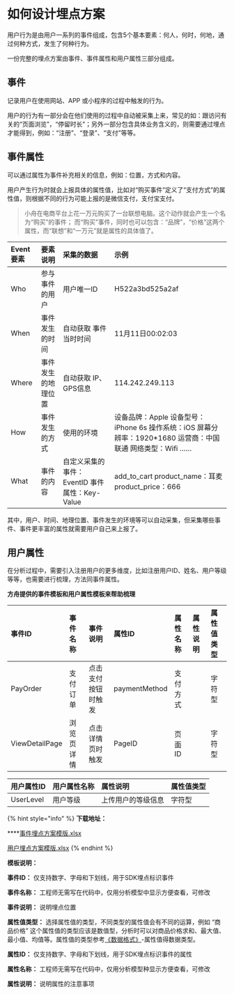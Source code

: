 # 如何设计埋点方案

用户行为是由用户一系列的事件组成，包含5个基本要素：何人，何时，何地，通过何种方式，发生了何种行为。

一份完整的埋点方案由事件、事件属性和用户属性三部分组成。

## 事件

记录用户在使用网站、APP 或小程序的过程中触发的行为。

用户的行为有一部分会在他们使用的过程中自动被采集上来，常见的如：跟访问有关的“页面浏览”，“停留时长”；另外一部分包含具体业务含义的，则需要通过埋点才能得到，例如：“注册”、“登录”、“支付”等等。

## 事件属性

可以通过属性为事件补充相关的信息，例如：位置，方式和内容。

用户产生行为时就会上报具体的属性值，比如对“购买事件”定义了“支付方式”的属性值，则根据不同的行为可能上报的是微信支付，支付宝支付。

> 小舟在电商平台上花一万元购买了一台联想电脑。这个动作就会产生一个名为“购买”的事件； 而“购买”事件，同时也可以包含：“品牌”，“价格”这两个属性，而“联想”和“一万元”就是属性的具体值了。

| Event要素 | 要素说明 | 采集的数据 | 示例 |
| :--- | :--- | :--- | :--- |
| Who | 参与事件的用户 | 用户唯一ID | H522a3bd525a2af |
| When | 事件发生的时间 | 自动获取 事件当时时间 | 11月11日00:02:03 |
| Where | 事件发生的地理位置 | 自动获取 IP、GPS信息 | 114.242.249.113 |
| How | 事件发生的方式 | 使用的环境 | 设备品牌：Apple  设备型号：iPhone 6s 操作系统：iOS 屏幕分辨率：1920\*1680 运营商：中国联通  网络类型：Wifi …… |
| What | 事件的内容 | 自定义采集的事件：EventID         事件属性：Key-Value | add\_to\_cart   product\_name：耳麦  product\_price：666 |

其中，用户、时间、地理位置、事件发生的环境等可以自动采集，但采集哪些事件、事件更丰富的属性就需要用户自己来上报了。

## 用户属性

在分析过程中，需要引入注册用户的更多维度，比如注册用户ID、姓名、用户等级等等，也需要进行梳理，方法同事件属性。

**方舟提供的事件模板和用户属性模板来帮助梳理**

| 事件ID | 事件名称 | 事件说明 | 属性ID | 属性名称 | 属性说明 | 属性值类型 |
| :--- | :--- | :--- | :--- | :--- | :--- | :--- |
| PayOrder | 支付订单 | 点击支付按钮时触发 | paymentMethod | 支付方式 |  | 字符型 |
| ViewDetailPage | 浏览页详情 | 点击详情页时触发 | PageID | 页面ID |  | 字符型 |

| 用户属性ID | 用户属性名称 | 属性说明 | 属性值类型 |
| :--- | :--- | :--- | :--- |
| UserLevel | 用户等级 | 上传用户的等级信息 | 字符型 |

{% hint style="info" %}
**下载地址：**

\*\*\*\*[事件埋点方案模版.xlsx](https://imguserradar.analysys.cn/files/ark/doc/易观方舟-事件埋点方案模板_20190520.xlsx)

[用户埋点方案模版.xlsx](https://imguserradar.analysys.cn/files/ark/doc/易观方舟-用户埋点方案模板_20190520.xlsx)
{% endhint %}

**模板说明：**

**事件ID：** 仅支持数字、字母和下划线，用于SDK埋点标识事件

**事件名称：** 工程师无需写在代码中，仅用分析模型中显示方便查看，可修改

**事件说明：** 说明埋点位置

**属性值类型：** 选择属性值的类型，不同类型的属性值会有不同的运算，例如 “商品价格” 这个属性值的类型应该是数值型，分析时可以对商品价格求和、最大值、最小值、均值等。属性值的类型参考[《数据格式》](data-type.md)-属性值得数据类型。

**属性ID：** 仅支持数字、字母和下划线，用于SDK埋点标识事件的属性

**属性名称：** 工程师无需写在代码中，仅用分析模型种显示方便查看，可修改

**属性说明：** 说明属性的注意事项

